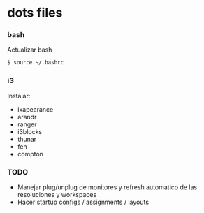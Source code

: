 # dots files

### bash
Actualizar bash
```sh
$ source ~/.bashrc
```
### i3
Instalar:

- lxapearance
- arandr
- ranger
- i3blocks
- thunar
- feh
- compton

### TODO

- Manejar plug/unplug de monitores y refresh automatico de las resoluciones y workspaces
- Hacer startup configs / assignments / layouts
